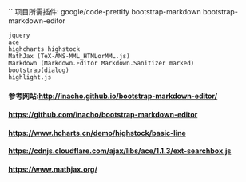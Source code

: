 ﻿``
项目所需插件:
    google/code-prettify
    bootstrap-markdown
    bootstrap-markdown-editor
  ````
  jquery
  ace
  highcharts highstock
  MathJax (TeX-AMS-MML_HTMLorMML.js)
  Markdown (Markdown.Editor Markdown.Sanitizer marked)
  bootstrap(dialog)
  highlight.js
````
#### 参考网站:http://inacho.github.io/bootstrap-markdown-editor/
#### https://github.com/inacho/bootstrap-markdown-editor
####  https://www.hcharts.cn/demo/highstock/basic-line

#### https://cdnjs.cloudflare.com/ajax/libs/ace/1.1.3/ext-searchbox.js
#### https://www.mathjax.org/
